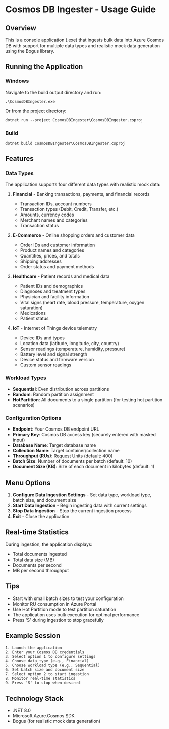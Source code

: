 # Cosmos DB Ingester - Usage Guide

## Overview
This is a console application (.exe) that ingests bulk data into Azure Cosmos DB with support for multiple data types and realistic mock data generation using the Bogus library.

## Running the Application

### Windows
Navigate to the build output directory and run:
```
.\CosmosDBIngester.exe
```

Or from the project directory:
```
dotnet run --project CosmosDBIngester\CosmosDBIngester.csproj
```

### Build
```
dotnet build CosmosDBIngester\CosmosDBIngester.csproj
```

## Features

### Data Types
The application supports four different data types with realistic mock data:

1. **Financial** - Banking transactions, payments, and financial records
   - Transaction IDs, account numbers
   - Transaction types (Debit, Credit, Transfer, etc.)
   - Amounts, currency codes
   - Merchant names and categories
   - Transaction status

2. **E-Commerce** - Online shopping orders and customer data
   - Order IDs and customer information
   - Product names and categories
   - Quantities, prices, and totals
   - Shipping addresses
   - Order status and payment methods

3. **Healthcare** - Patient records and medical data
   - Patient IDs and demographics
   - Diagnoses and treatment types
   - Physician and facility information
   - Vital signs (heart rate, blood pressure, temperature, oxygen saturation)
   - Medications
   - Patient status

4. **IoT** - Internet of Things device telemetry
   - Device IDs and types
   - Location data (latitude, longitude, city, country)
   - Sensor readings (temperature, humidity, pressure)
   - Battery level and signal strength
   - Device status and firmware version
   - Custom sensor readings

### Workload Types
- **Sequential**: Even distribution across partitions
- **Random**: Random partition assignment
- **HotPartition**: All documents to a single partition (for testing hot partition scenarios)

### Configuration Options
- **Endpoint**: Your Cosmos DB endpoint URL
- **Primary Key**: Cosmos DB access key (securely entered with masked input)
- **Database Name**: Target database name
- **Collection Name**: Target container/collection name
- **Throughput (RUs)**: Request Units (default: 400)
- **Batch Size**: Number of documents per batch (default: 10)
- **Document Size (KB)**: Size of each document in kilobytes (default: 1)

## Menu Options

1. **Configure Data Ingestion Settings** - Set data type, workload type, batch size, and document size
2. **Start Data Ingestion** - Begin ingesting data with current settings
3. **Stop Data Ingestion** - Stop the current ingestion process
4. **Exit** - Close the application

## Real-time Statistics
During ingestion, the application displays:
- Total documents ingested
- Total data size (MB)
- Documents per second
- MB per second throughput

## Tips
- Start with small batch sizes to test your configuration
- Monitor RU consumption in Azure Portal
- Use Hot Partition mode to test partition saturation
- The application uses bulk execution for optimal performance
- Press 'S' during ingestion to stop gracefully

## Example Session
```
1. Launch the application
2. Enter your Cosmos DB credentials
3. Select option 1 to configure settings
4. Choose data type (e.g., Financial)
5. Choose workload type (e.g., Sequential)
6. Set batch size and document size
7. Select option 2 to start ingestion
8. Monitor real-time statistics
9. Press 'S' to stop when desired
```

## Technology Stack
- .NET 8.0
- Microsoft.Azure.Cosmos SDK
- Bogus (for realistic mock data generation)
